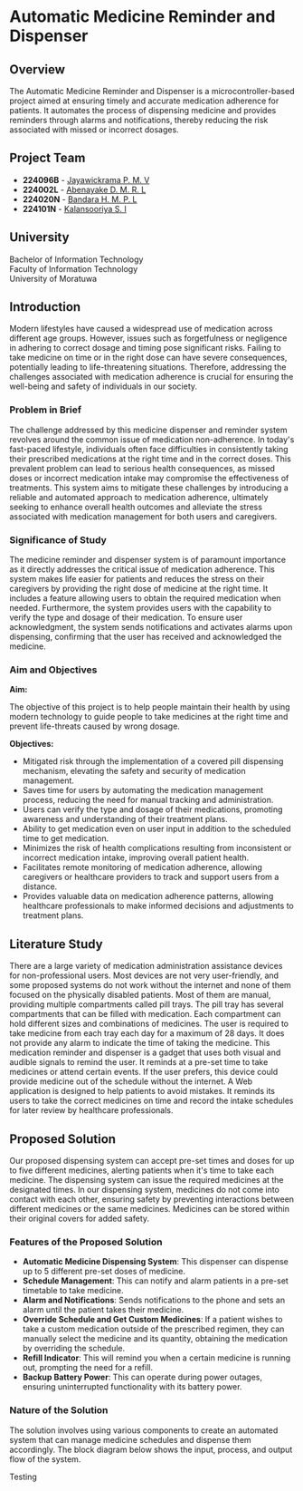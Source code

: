 # Automatic Medicine Reminder and Dispenser

## Overview

The Automatic Medicine Reminder and Dispenser is a microcontroller-based project aimed at ensuring timely and accurate medication adherence for patients. It automates the process of dispensing medicine and provides reminders through alarms and notifications, thereby reducing the risk associated with missed or incorrect dosages.

## Project Team

- **224096B** - [Jayawickrama P. M. V](https://github.com/vishwajayawickrama)
- **224002L** - [Abenayake D. M. R. L](https://github.com/rlaka)
- **224020N** - [Bandara H. M. P. L](https://github.com/Pasindulb)
- **224101N** - [Kalansooriya S. I](https://github.com/username4)

## University

Bachelor of Information Technology  
Faculty of Information Technology  
University of Moratuwa

## Introduction

Modern lifestyles have caused a widespread use of medication across different age groups. However, issues such as forgetfulness or negligence in adhering to correct dosage and timing pose significant risks. Failing to take medicine on time or in the right dose can have severe consequences, potentially leading to life-threatening situations. Therefore, addressing the challenges associated with medication adherence is crucial for ensuring the well-being and safety of individuals in our society.

### Problem in Brief

The challenge addressed by this medicine dispenser and reminder system revolves around the common issue of medication non-adherence. In today's fast-paced lifestyle, individuals often face difficulties in consistently taking their prescribed medications at the right time and in the correct doses. This prevalent problem can lead to serious health consequences, as missed doses or incorrect medication intake may compromise the effectiveness of treatments. This system aims to mitigate these challenges by introducing a reliable and automated approach to medication adherence, ultimately seeking to enhance overall health outcomes and alleviate the stress associated with medication management for both users and caregivers.

### Significance of Study

The medicine reminder and dispenser system is of paramount importance as it directly addresses the critical issue of medication adherence. This system makes life easier for patients and reduces the stress on their caregivers by providing the right dose of medicine at the right time. It includes a feature allowing users to obtain the required medication when needed. Furthermore, the system provides users with the capability to verify the type and dosage of their medication. To ensure user acknowledgment, the system sends notifications and activates alarms upon dispensing, confirming that the user has received and acknowledged the medicine.

### Aim and Objectives

**Aim:**

The objective of this project is to help people maintain their health by using modern technology to guide people to take medicines at the right time and prevent life-threats caused by wrong dosage.

**Objectives:**

- Mitigated risk through the implementation of a covered pill dispensing mechanism, elevating the safety and security of medication management.
- Saves time for users by automating the medication management process, reducing the need for manual tracking and administration.
- Users can verify the type and dosage of their medications, promoting awareness and understanding of their treatment plans.
- Ability to get medication even on user input in addition to the scheduled time to get medication.
- Minimizes the risk of health complications resulting from inconsistent or incorrect medication intake, improving overall patient health.
- Facilitates remote monitoring of medication adherence, allowing caregivers or healthcare providers to track and support users from a distance.
- Provides valuable data on medication adherence patterns, allowing healthcare professionals to make informed decisions and adjustments to treatment plans.

## Literature Study

There are a large variety of medication administration assistance devices for non-professional users. Most devices are not very user-friendly, and some proposed systems do not work without the internet and none of them focused on the physically disabled patients. Most of them are manual, providing multiple compartments called pill trays. The pill tray has several compartments that can be filled with medication. Each compartment can hold different sizes and combinations of medicines. The user is required to take medicine from each tray each day for a maximum of 28 days. It does not provide any alarm to indicate the time of taking the medicine. This medication reminder and dispenser is a gadget that uses both visual and audible signals to remind the user. It reminds at a pre-set time to take medicines or attend certain events. If the user prefers, this device could provide medicine out of the schedule without the internet. A Web application is designed to help patients to avoid mistakes. It reminds its users to take the correct medicines on time and record the intake schedules for later review by healthcare professionals.

## Proposed Solution

Our proposed dispensing system can accept pre-set times and doses for up to five different medicines, alerting patients when it's time to take each medicine. The dispensing system can issue the required medicines at the designated times. In our dispensing system, medicines do not come into contact with each other, ensuring safety by preventing interactions between different medicines or the same medicines. Medicines can be stored within their original covers for added safety.

### Features of the Proposed Solution

- **Automatic Medicine Dispensing System**: This dispenser can dispense up to 5 different pre-set doses of medicine.
- **Schedule Management**: This can notify and alarm patients in a pre-set timetable to take medicine.
- **Alarm and Notifications**: Sends notifications to the phone and sets an alarm until the patient takes their medicine.
- **Override Schedule and Get Custom Medicines**: If a patient wishes to take a custom medication outside of the prescribed regimen, they can manually select the medicine and its quantity, obtaining the medication by overriding the schedule.
- **Refill Indicator**: This will remind you when a certain medicine is running out, prompting the need for a refill.
- **Backup Battery Power**: This can operate during power outages, ensuring uninterrupted functionality with its battery power.

### Nature of the Solution

The solution involves using various components to create an automated system that can manage medicine schedules and dispense them accordingly. The block diagram below shows the input, process, and output flow of the system.

<!-- ![Block Diagram](path/to/block-diagram.png)

### Solution Design

The component view and graphical representation of the solution are depicted below.

![Component View](path/to/component-view.png)
![Graphical Representation](path/to/graphical-representation.png) -->

Testing
